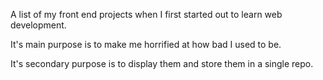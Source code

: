 A list of my front end projects when I first started out to learn web development.

It's main purpose is to make me horrified at how bad I used to be.

It's secondary purpose is to display them and store them in a single repo.
